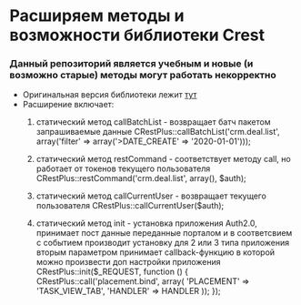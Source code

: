 # Расширяем методы и возможности библиотеки Crest #
### Данный репозиторий является учебным и новые (и возможно старые) методы могут работать некорректно ###
* Оригинальная версия библиотеки лежит [тут](https://github.com/bitrix-tools/crest/blob/master/src/crest.php)
* Расширение включает:
	1. статический метод callBatchList - возвращает батч пакетом запрашиваемые данные
	CRestPlus::callBatchList('crm.deal.list', array('filter' => array('>DATE_CREATE' => '2020-01-01')));

	2. статический метод restCommand - соответствует методу call, но работает от токенов текущего пользователя
	CRestPlus::restCommand('crm.deal.list', array(), $auth);

	3. статический метод callCurrentUser - возвращает текущего пользователя
	CRestPlus::callCurrentUser($auth);

	4. статический метод init - установка приложения Auth2.0,
	принимает пост данные переданные порталом и в соответсвием с событием производит установку для 2 или 3 типа приложения
	вторым параметром принимает callback-функцию в которой можно произвести доп настройки приложения
	CRestPlus::init($_REQUEST, function () {
		CRestPlus::call('placement.bind', array(
			'PLACEMENT' => 'TASK_VIEW_TAB',
			'HANDLER'   => HANDLER
		));
	});